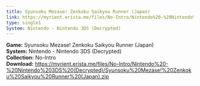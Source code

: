 ```yaml
---
title: Syunsoku Mezase! Zenkoku Saikyou Runner (Japan)
link: https://myrient.erista.me/files/No-Intro/Nintendo%20-%20Nintendo%203DS%20(Decrypted)/Syunsoku%20Mezase!%20Zenkoku%20Saikyou%20Runner%20(Japan).zip
type: single1
System: Nintendo - Nintendo 3DS (Decrypted)
---
```

<b>Game:</b> Syunsoku Mezase! Zenkoku Saikyou Runner (Japan)<br>
<b>System:</b> Nintendo - Nintendo 3DS (Decrypted)<br>
<b>Collection:</b> No-Intro<br>
<b>Download:</b> https://myrient.erista.me/files/No-Intro/Nintendo%20-%20Nintendo%203DS%20(Decrypted)/Syunsoku%20Mezase!%20Zenkoku%20Saikyou%20Runner%20(Japan).zip